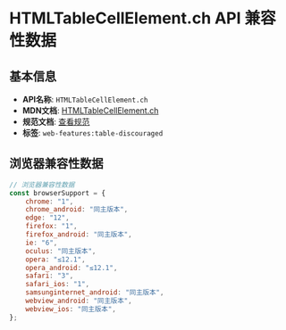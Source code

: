 # HTMLTableCellElement.ch API 兼容性数据

## 基本信息

- **API名称**: `HTMLTableCellElement.ch`
- **MDN文档**: [HTMLTableCellElement.ch](https://developer.mozilla.org/docs/Web/API/HTMLTableCellElement/ch)
- **规范文档**: [查看规范](https://html.spec.whatwg.org/multipage/obsolete.html#dom-tdth-ch)
- **标签**: `web-features:table-discouraged`

## 浏览器兼容性数据

```javascript
// 浏览器兼容性数据
const browserSupport = {
    chrome: "1",
    chrome_android: "同主版本",
    edge: "12",
    firefox: "1",
    firefox_android: "同主版本",
    ie: "6",
    oculus: "同主版本",
    opera: "≤12.1",
    opera_android: "≤12.1",
    safari: "3",
    safari_ios: "1",
    samsunginternet_android: "同主版本",
    webview_android: "同主版本",
    webview_ios: "同主版本",
};

```

